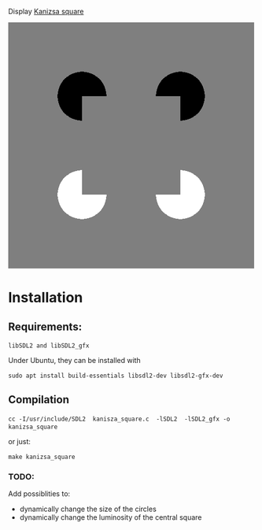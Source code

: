 Display [Kanizsa square](https://puzzlewocky.com/optical-illusions/kanizsa-square-and-triangle-illusions/) 

![](kanizsa-square.png)

# Installation

## Requirements:

    libSDL2 and libSDL2_gfx 
    
Under Ubuntu, they can be installed with
    
    sudo apt install build-essentials libsdl2-dev libsdl2-gfx-dev


## Compilation

    cc -I/usr/include/SDL2  kanisza_square.c  -lSDL2  -lSDL2_gfx -o kanizsa_square
    
or just:

    make kanizsa_square
    
   
### TODO:

Add possiblities to:
- dynamically change the size of the circles
- dynamically change the luminosity of the central square


